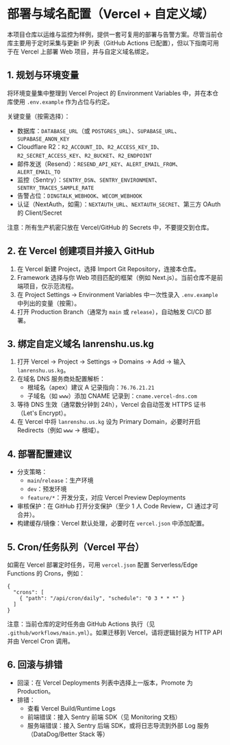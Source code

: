 # 部署与域名配置（Vercel + 自定义域）

本项目仓库以运维与监控为样例，提供一套可复用的部署与告警方案。尽管当前仓库主要用于定时采集与更新 IP 列表（GitHub Actions 已配置），但以下指南可用于在 Vercel 上部署 Web 项目，并与自定义域名绑定。

## 1. 规划与环境变量

将环境变量集中整理到 Vercel Project 的 Environment Variables 中，并在本仓库使用 `.env.example` 作为占位与约定。

关键变量（按需选择）：
- 数据库：`DATABASE_URL`（或 `POSTGRES_URL`）、`SUPABASE_URL`、`SUPABASE_ANON_KEY`
- Cloudflare R2：`R2_ACCOUNT_ID`、`R2_ACCESS_KEY_ID`、`R2_SECRET_ACCESS_KEY`、`R2_BUCKET`、`R2_ENDPOINT`
- 邮件发送（Resend）：`RESEND_API_KEY`、`ALERT_EMAIL_FROM`、`ALERT_EMAIL_TO`
- 监控（Sentry）：`SENTRY_DSN`、`SENTRY_ENVIRONMENT`、`SENTRY_TRACES_SAMPLE_RATE`
- 告警占位：`DINGTALK_WEBHOOK`、`WECOM_WEBHOOK`
- 认证（NextAuth，如需）：`NEXTAUTH_URL`、`NEXTAUTH_SECRET`、第三方 OAuth 的 Client/Secret

注意：所有生产机密只放在 Vercel/GitHub 的 Secrets 中，不要提交到仓库。

## 2. 在 Vercel 创建项目并接入 GitHub

1) 在 Vercel 新建 Project，选择 Import Git Repository，连接本仓库。
2) Framework 选择与你 Web 项目匹配的框架（例如 Next.js）。当前仓库不是前端项目，仅示范流程。
3) 在 Project Settings → Environment Variables 中一次性录入 `.env.example` 中列出的变量（按需）。
4) 打开 Production Branch（通常为 `main` 或 `release`），自动触发 CI/CD 部署。

## 3. 绑定自定义域名 lanrenshu.us.kg

1) 打开 Vercel → Project → Settings → Domains → Add → 输入 `lanrenshu.us.kg`。
2) 在域名 DNS 服务商处配置解析：
   - 根域名（apex）建议 A 记录指向：`76.76.21.21`
   - 子域名（如 `www`）添加 CNAME 记录到：`cname.vercel-dns.com`
3) 等待 DNS 生效（通常数分钟到 24h），Vercel 会自动签发 HTTPS 证书（Let's Encrypt）。
4) 在 Vercel 中将 `lanrenshu.us.kg` 设为 Primary Domain，必要时开启 Redirects（例如 `www` → 根域）。

## 4. 部署配置建议

- 分支策略：
  - `main`/`release`：生产环境
  - `dev`：预发环境
  - `feature/*`：开发分支，对应 Vercel Preview Deployments
- 审核保护：在 GitHub 打开分支保护（至少 1 人 Code Review，CI 通过才可合并）。
- 构建缓存/镜像：Vercel 默认处理，必要时在 `vercel.json` 中添加配置。

## 5. Cron/任务队列（Vercel 平台）

如需在 Vercel 部署定时任务，可用 `vercel.json` 配置 Serverless/Edge Functions 的 Crons，例如：

```
{
  "crons": [
    { "path": "/api/cron/daily", "schedule": "0 3 * * *" }
  ]
}
```

注意：当前仓库的定时任务由 GitHub Actions 执行（见 `.github/workflows/main.yml`）。如果迁移到 Vercel，请将逻辑封装为 HTTP API 并由 Vercel Cron 调用。

## 6. 回滚与排错

- 回滚：在 Vercel Deployments 列表中选择上一版本，Promote 为 Production。
- 排错：
  - 查看 Vercel Build/Runtime Logs
  - 前端错误：接入 Sentry 前端 SDK（见 Monitoring 文档）
  - 服务端错误：接入 Sentry 后端 SDK，或将日志导流到外部 Log 服务（DataDog/Better Stack 等）

